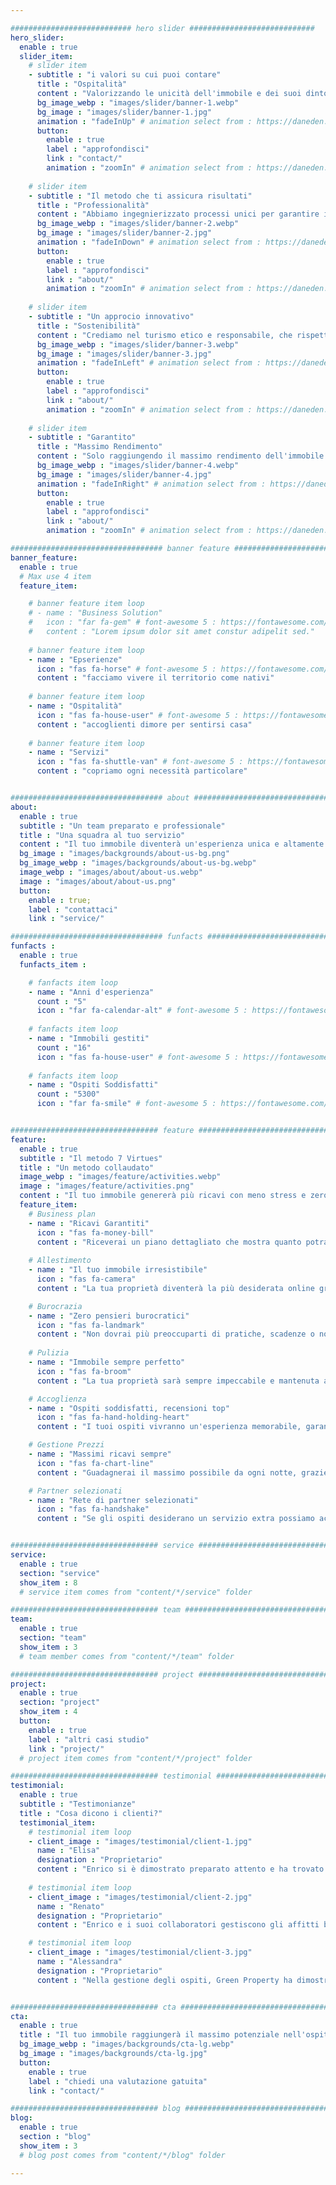 ```yaml
---

########################### hero slider ############################
hero_slider:
  enable : true
  slider_item:
    # slider item
    - subtitle : "i valori su cui puoi contare"
      title : "Ospitalità"
      content : "Valorizzando le unicità dell'immobile e dei suoi dintorni, assicurando agli ospiti un soggiorno sereno e memorabile."
      bg_image_webp : "images/slider/banner-1.webp"
      bg_image : "images/slider/banner-1.jpg"
      animation : "fadeInUp" # animation select from : https://daneden.github.io/animate.css/
      button:
        enable : true
        label : "approfondisci"
        link : "contact/"
        animation : "zoomIn" # animation select from : https://daneden.github.io/animate.css/
        
    # slider item
    - subtitle : "Il metodo che ti assicura risultati"
      title : "Professionalità"
      content : "Abbiamo ingegnierizzato processi unici per garantire il massimo del confort e del rendimento dell'immobile."
      bg_image_webp : "images/slider/banner-2.webp"
      bg_image : "images/slider/banner-2.jpg"
      animation : "fadeInDown" # animation select from : https://daneden.github.io/animate.css/
      button:
        enable : true
        label : "approfondisci"
        link : "about/"
        animation : "zoomIn" # animation select from : https://daneden.github.io/animate.css/
        
    # slider item
    - subtitle : "Un approcio innovativo"
      title : "Sostenibilità"
      content : "Crediamo nel turismo etico e responsabile, che rispetti l'ambiente circostante e promuova prodotti e abitudini del territorio, negli affitti brevi"
      bg_image_webp : "images/slider/banner-3.webp"
      bg_image : "images/slider/banner-3.jpg"
      animation : "fadeInLeft" # animation select from : https://daneden.github.io/animate.css/
      button:
        enable : true
        label : "approfondisci"
        link : "about/"
        animation : "zoomIn" # animation select from : https://daneden.github.io/animate.css/
        
    # slider item
    - subtitle : "Garantito"
      title : "Massimo Rendimento"
      content : "Solo raggiungendo il massimo rendimento dell'immobile possiamo promuovere i nostri valori e condividere con gli ospiti la nostra felicità"
      bg_image_webp : "images/slider/banner-4.webp"
      bg_image : "images/slider/banner-4.jpg"
      animation : "fadeInRight" # animation select from : https://daneden.github.io/animate.css/
      button:
        enable : true
        label : "approfondisci"
        link : "about/"
        animation : "zoomIn" # animation select from : https://daneden.github.io/animate.css/

################################## banner feature ############################
banner_feature:
  enable : true
  # Max use 4 item
  feature_item:

    # banner feature item loop
    # - name : "Business Solution"
    #   icon : "far fa-gem" # font-awesome 5 : https://fontawesome.com/icons/
    #   content : "Lorem ipsum dolor sit amet constur adipelit sed."
      
    # banner feature item loop
    - name : "Epserienze"
      icon : "fas fa-horse" # font-awesome 5 : https://fontawesome.com/icons/
      content : "facciamo vivere il territorio come nativi"
      
    # banner feature item loop
    - name : "Ospitalità"
      icon : "fas fa-house-user" # font-awesome 5 : https://fontawesome.com/icons/
      content : "accoglienti dimore per sentirsi casa"
      
    # banner feature item loop
    - name : "Servizi"
      icon : "fas fa-shuttle-van" # font-awesome 5 : https://fontawesome.com/icons/
      content : "copriamo ogni necessità particolare"


################################## about ####################################
about:
  enable : true
  subtitle : "Un team preparato e professionale"
  title : "Una squadra al tuo servizio"
  content : "Il tuo immobile diventerà un'esperienza unica e altamente redditizia. Vedrai il valore della tua proprietà crescere costantemente grazie alla nostra gestione professionale e appassionata. Potrai finalmente goderti i tuoi investimenti immobiliari senza stress, con risultati concreti e garantiti."
  bg_image : "images/backgrounds/about-us-bg.png"
  bg_image_webp : "images/backgrounds/about-us-bg.webp"
  image_webp : "images/about/about-us.webp"
  image : "images/about/about-us.png"
  button:
    enable : true;
    label : "contattaci"
    link : "service/"

################################## funfacts ###############################
funfacts :
  enable : true
  funfacts_item :      

    # fanfacts item loop
    - name : "Anni d'esperienza"
      count : "5"
      icon : "far fa-calendar-alt" # font-awesome 5 : https://fontawesome.com/icons/
      
    # fanfacts item loop
    - name : "Immobili gestiti"
      count : "16"
      icon : "fas fa-house-user" # font-awesome 5 : https://fontawesome.com/icons/
      
    # fanfacts item loop
    - name : "Ospiti Soddisfatti"
      count : "5300"
      icon : "far fa-smile" # font-awesome 5 : https://fontawesome.com/icons/


################################# feature ############################################
feature:
  enable : true
  subtitle : "Il metodo 7 Virtues"
  title : "Un metodo collaudato"
  image_webp : "images/feature/activities.webp"
  image : "images/feature/activities.png"
  content : "Il tuo immobile genererà più ricavi con meno stress e zero rischi"
  feature_item:
    # Business plan
    - name : "Ricavi Garantiti"
      icon : "fas fa-money-bill"
      content : "Riceverai un piano dettagliato che mostra quanto potrai guadagnare dall'immobile e se non raggiungiamo gli obiettivi rimborsiamo la provvigione."
    
    # Allestimento
    - name : "Il tuo immobile irresistibile"
      icon : "fas fa-camera"
      content : "La tua proprietà diventerà la più desiderata online grazie a foto e video professionali e allestimenti curati."

    # Burocrazia
    - name : "Zero pensieri burocratici"
      icon : "fas fa-landmark"
      content : "Non dovrai più preoccuparti di pratiche, scadenze o normative - pensiamo a tutto noi."
 
    # Pulizia
    - name : "Immobile sempre perfetto"
      icon : "fas fa-broom"
      content : "La tua proprietà sarà sempre impeccabile e mantenuta al meglio, preservando il suo valore nel tempo."

    # Accoglienza
    - name : "Ospiti soddisfatti, recensioni top"
      icon : "fas fa-hand-holding-heart"
      content : "I tuoi ospiti vivranno un'esperienza memorabile, garantendoti recensioni eccellenti e prenotazioni continue"

    # Gestione Prezzi
    - name : "Massimi ricavi sempre"
      icon : "fas fa-chart-line"
      content : "Guadagnerai il massimo possibile da ogni notte, grazie alla gestione dei prezzi smart."

    # Partner selezionati
    - name : "Rete di partner selezionati"
      icon : "fas fa-handshake"
      content : "Se gli ospiti desiderano un servizio extra possiamo accontentarli, promuovendo il territorio e la cultura locale"


################################# service ############################################
service:
  enable : true
  section: "service"
  show_item : 8
  # service item comes from "content/*/service" folder

################################# team ##############################################
team:
  enable : true
  section: "team"
  show_item : 3
  # team member comes from "content/*/team" folder

################################# project ############################################
project:
  enable : true
  section: "project"
  show_item : 4
  button:
    enable : true
    label : "altri casi studio"
    link : "project/"
  # project item comes from "content/*/project" folder

################################# testimonial #########################################
testimonial:
  enable : true
  subtitle : "Testimonianze"
  title : "Cosa dicono i clienti?"
  testimonial_item:
    # testimonial item loop
    - client_image : "images/testimonial/client-1.jpg"
      name : "Elisa"
      designation : "Proprietario"
      content : "Enrico si è dimostrato preparato attento e ha trovato la struttura fiscale giusta per far rendere il mio immobile al massimo, avanti così"
      
    # testimonial item loop
    - client_image : "images/testimonial/client-2.jpg"
      name : "Renato"
      designation : "Proprietario"
      content : "Enrico e i suoi collaboratori gestiscono gli affitti brevi con metodo e disponibilità. grazie a loro ho messo sul mercato la mia casa in 2 settimane. Grazie."

    # testimonial item loop
    - client_image : "images/testimonial/client-3.jpg"
      name : "Alessandra"
      designation : "Proprietario"
      content : "Nella gestione degli ospiti, Green Property ha dimostrato accoglienza e professionalità. Dalle recensioni quasi sempre sopra il 9 il valore dell'attività è salito."


################################# cta ################################################
cta:
  enable : true
  title : "Il tuo immobile raggiungerà il massimo potenziale nell'ospitalità turistico-ricettiva"
  bg_image_webp : "images/backgrounds/cta-lg.webp"
  bg_image : "images/backgrounds/cta-lg.jpg"
  button:
    enable : true
    label : "chiedi una valutazione gatuita"
    link : "contact/"

################################# blog ################################################
blog:
  enable : true
  section : "blog"
  show_item : 3
  # blog post comes from "content/*/blog" folder

---
```

